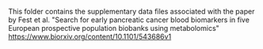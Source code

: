This folder contains the supplementary data files associated with the paper by Fest et al. "Search for early pancreatic cancer blood biomarkers in five European prospective population biobanks using metabolomics" https://www.biorxiv.org/content/10.1101/543686v1 
